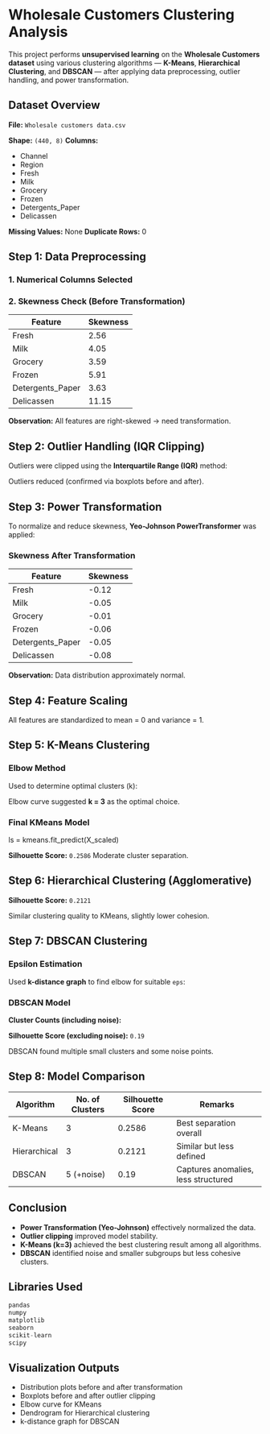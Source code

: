 #  Wholesale Customers Clustering Analysis

This project performs **unsupervised learning** on the **Wholesale Customers dataset** using various clustering algorithms — **K-Means**, **Hierarchical Clustering**, and **DBSCAN** — after applying data preprocessing, outlier handling, and power transformation.


## Dataset Overview

**File:** `Wholesale customers data.csv`

**Shape:** `(440, 8)`
**Columns:**

* Channel
* Region
* Fresh
* Milk
* Grocery
* Frozen
* Detergents_Paper
* Delicassen

**Missing Values:** None
**Duplicate Rows:** 0


## Step 1: Data Preprocessing

### 1. Numerical Columns Selected

### 2. Skewness Check (Before Transformation)

| Feature          | Skewness |
| ---------------- | -------- |
| Fresh            | 2.56     |
| Milk             | 4.05     |
| Grocery          | 3.59     |
| Frozen           | 5.91     |
| Detergents_Paper | 3.63     |
| Delicassen       | 11.15    |

**Observation:** All features are right-skewed → need transformation.


## Step 2: Outlier Handling (IQR Clipping)

Outliers were clipped using the **Interquartile Range (IQR)** method:


Outliers reduced (confirmed via boxplots before and after).



## Step 3: Power Transformation

To normalize and reduce skewness, **Yeo-Johnson PowerTransformer** was applied:


### Skewness After Transformation

| Feature          | Skewness |
| ---------------- | -------- |
| Fresh            | -0.12    |
| Milk             | -0.05    |
| Grocery          | -0.01    |
| Frozen           | -0.06    |
| Detergents_Paper | -0.05    |
| Delicassen       | -0.08    |

**Observation:** Data distribution approximately normal.


## Step 4: Feature Scaling


All features are standardized to mean = 0 and variance = 1.


## Step 5: K-Means Clustering

### Elbow Method

Used to determine optimal clusters (k):


Elbow curve suggested **k = 3** as the optimal choice.

### Final KMeans Model

ls = kmeans.fit_predict(X_scaled)

**Silhouette Score:** `0.2586`
Moderate cluster separation.


## Step 6: Hierarchical Clustering (Agglomerative)

**Silhouette Score:** `0.2121`

 Similar clustering quality to KMeans, slightly lower cohesion.


## Step 7: DBSCAN Clustering

### Epsilon Estimation

Used **k-distance graph** to find elbow for suitable `eps`:


### DBSCAN Model


**Cluster Counts (including noise):**


**Silhouette Score (excluding noise):** `0.19`

DBSCAN found multiple small clusters and some noise points.


## Step 8: Model Comparison

| Algorithm    | No. of Clusters | Silhouette Score | Remarks                             |
| ------------ | --------------- | ---------------- | ----------------------------------- |
| K-Means      | 3               | 0.2586           | Best separation overall             |
| Hierarchical | 3               | 0.2121           | Similar but less defined            |
| DBSCAN       | 5 (+noise)      | 0.19             | Captures anomalies, less structured |


## Conclusion

* **Power Transformation (Yeo-Johnson)** effectively normalized the data.
* **Outlier clipping** improved model stability.
* **K-Means (k=3)** achieved the best clustering result among all algorithms.
* **DBSCAN** identified noise and smaller subgroups but less cohesive clusters.


##  Libraries Used

```python
pandas
numpy
matplotlib
seaborn
scikit-learn
scipy
```

##  Visualization Outputs

* Distribution plots before and after transformation
* Boxplots before and after outlier clipping
* Elbow curve for KMeans
* Dendrogram for Hierarchical clustering
* k-distance graph for DBSCAN
